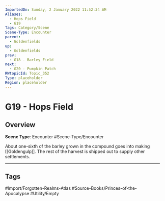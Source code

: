 ```yaml
---
ImportedOn: Sunday, 2 January 2022 11:52:34 AM
Aliases:
  - Hops Field
  - G19
Tags: Category/Scene
Scene-Type: Encounter
parent:
  - Goldenfields
up:
  - Goldenfields
prev:
  - G18 - Barley Field
next:
  - G20 - Pumpkin Patch
RWtopicId: Topic_352
Type: placeholder
Region: placeholder
---
```

# G19 - Hops Field
## Overview
**Scene Type**: Encounter
#Scene-Type/Encounter

About one-sixth of the barley grown in the compound goes into making [[Goldengulp]]. The rest of the harvest is shipped out to supply other settlements.


---
## Tags
#Import/Forgotten-Realms-Atlas #Source-Books/Princes-of-the-Apocalypse #Utility/Empty

